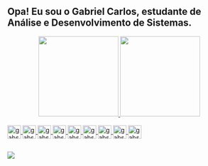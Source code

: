 ## Opa! Eu sou o Gabriel Carlos, estudante de Análise e Desenvolvimento de Sistemas.
<div align="center">
  <a href="https://github.com/gabscarlos">
  <img height="180em" src="https://github-readme-stats.vercel.app/api?username=gabscarlos&show_icons=true&theme=gotham&include_all_commits=true&count_private=true"/>
  <img height="180em" src="https://github-readme-stats.vercel.app/api/top-langs/?username=gabscarlos&layout=compact&langs_count=7&theme=gotham"/>
</div>
  
<div style="display: inline_block"><br>
  <img align="center" alt="gabs-dart" height="30" width="30" src="https://cdn.jsdelivr.net/gh/devicons/devicon/icons/dart/dart-original.svg">
  <img align="center" alt="gabs-flutter" height="30" width="30" src="https://cdn.jsdelivr.net/gh/devicons/devicon/icons/flutter/flutter-original.svg">  
  <img align="center" alt="gabs-java" height="30" width="30" src="https://cdn.jsdelivr.net/gh/devicons/devicon/icons/java/java-original.svg">  
  <img align="center" alt="gabs-kotlin" height="30" width="30" src="https://cdn.jsdelivr.net/gh/devicons/devicon/icons/kotlin/kotlin-original.svg">
  <img align="center" alt="gabs-as" height="30" width="30" src="https://cdn.jsdelivr.net/gh/devicons/devicon/icons/androidstudio/androidstudio-original.svg">
  <img align="center" alt="gabs-vsc" height="30" width="30" src="https://cdn.jsdelivr.net/gh/devicons/devicon/icons/vscode/vscode-original.svg">
  <img align="center" alt="gabs-html" height="30" width="30" src="https://cdn.jsdelivr.net/gh/devicons/devicon/icons/html5/html5-original.svg">
  <img align="center" alt="gabs-css" height="30" width="30" src="https://cdn.jsdelivr.net/gh/devicons/devicon/icons/css3/css3-original.svg">
  <img align="center" alt="gabs-js" height="30" width="30" src="https://cdn.jsdelivr.net/gh/devicons/devicon/icons/javascript/javascript-original.svg">
</div>
  
  ##
  
<div>
  <a href="https://www.linkedin.com/in/gabriel-carlos-538b52234" target="_blank"><img src="https://img.shields.io/badge/-LinkedIn-%230077B5?style=for-the-badge&logo=linkedin&logoColor=white" target="_blank"></a>
</div>
